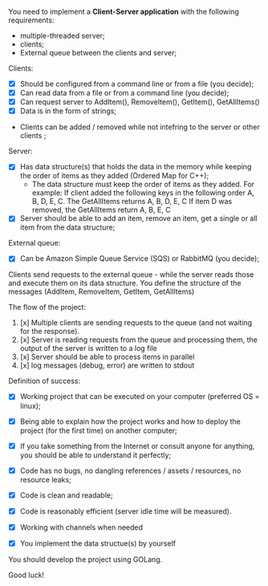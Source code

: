 You need to implement a **Client-Server application** with the following requirements:
* multiple-threaded server;
* clients;
* External queue between the clients and server;

Clients:
* [x] Should be configured from a command line or from a file (you decide);
* [x] Can read data from a file or from a command line (you decide);
* [x] Can request server to AddItem(), RemoveItem(), GetItem(), GetAllItems()
* [x] Data is in the form of strings;

* Clients can be added / removed while not intefring to the server or other clients ;

Server:
* [x] Has data structure(s) that holds the data in the memory while keeping the order of items as they added (Ordered Map for C++);
  - The data structure must keep the order of items as they added. 
    For example: If client added the following keys in the following order A, B, D, E, C. 
    The GetAllItems returns A, B, D, E, C
	If item D was removed, the GetAllItems return A, B, E, C
* [x] Server should be able to add an item, remove an item, get a single or all item from the data structure;

External queue:
* [x] Can be Amazon Simple Queue Service (SQS) or RabbitMQ (you decide);


Clients send requests to the external queue - while the server reads those and execute them on its data structure. You define the structure of the messages (AddItem, RemoveItem, GetItem, GetAllItems)


The flow of the project:
1. [x] Multiple clients are sending requests to the queue (and not waiting for the response).
2. [x] Server is reading requests from the queue and processing them, the output of the server is written to a log file
3. [x] Server should be able to process items in parallel
4. [x] log messages (debug, error) are written to stdout

   
Definition of success:
* [x] Working project that can be executed on your computer (preferred OS = linux);
* [x] Being able to explain how the project works and how to deploy the project (for the first time) on another computer;
* [x] If you take something from the Internet or consult anyone for anything, you should be able to understand it perfectly;
* [x] Code has no bugs, no dangling references / assets / resources, no resource leaks;
* [x] Code is clean and readable;
* [x] Code is reasonably efficient (server idle time will be measured).
* [x] Working with channels when needed
* [x] You implement the data structue(s) by yourself


You should develop the project using GOLang.

Good luck!